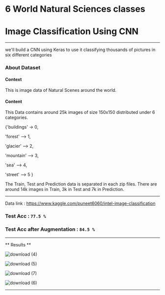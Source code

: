 # 6 World Natural Sciences classes

# Image Classification Using CNN

________

we'll build a CNN using Keras to use it classifying thousands of pictures in six different categories

### **About Dataset**

#### **Context**
This is image data of Natural Scenes around the world.

#### **Content**
This Data contains around 25k images of size 150x150 distributed under 6 categories.

{'buildings' -> 0,

'forest'    --> 1,

'glacier'   --> 2,

'mountain'  --> 3,

'sea'       --> 4,

'street'    --> 5 }

The Train, Test and Prediction data is separated in each zip files. There are around 14k images in Train, 3k in Test and 7k in Prediction.
_____

Data link : https://www.kaggle.com/puneet6060/intel-image-classification

### Test Acc : **`77.5 %`**
### Test Acc after Augmentation : **`84.5 %`**

_____

** Results **

![download (4)](https://user-images.githubusercontent.com/44786324/171070314-2bb6b1a6-79d3-4e68-86d4-af5f2d788a60.png)

![download (5)](https://user-images.githubusercontent.com/44786324/171070332-66958ecf-cffa-4831-a904-04959dad557a.png)

![download (7)](https://user-images.githubusercontent.com/44786324/171070343-2cad5401-4d11-4767-a749-7c0071f0b79c.png)

![download (6)](https://user-images.githubusercontent.com/44786324/171070355-24700b4a-0628-43a4-9b71-f54622ca5680.png)

______


